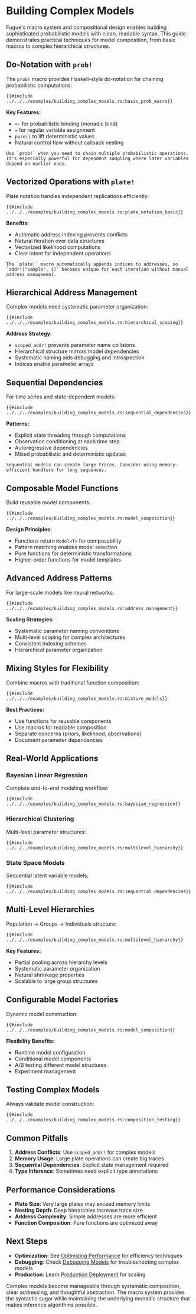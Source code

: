 # Building Complex Models

Fugue's macro system and compositional design enables building sophisticated probabilistic models with clean, readable syntax. This guide demonstrates practical techniques for model composition, from basic macros to complex hierarchical structures.

## Do-Notation with `prob!`

The `prob!` macro provides Haskell-style do-notation for chaining probabilistic computations:

```rust,ignore
{{#include ../../../examples/building_complex_models.rs:basic_prob_macro}}
```

**Key Features:**

- `<-` for probabilistic binding (monadic bind)
- `=` for regular variable assignment
- `pure()` to lift deterministic values
- Natural control flow without callback nesting

```admonish tip
Use `prob!` when you need to chain multiple probabilistic operations. It's especially powerful for dependent sampling where later variables depend on earlier ones.
```

## Vectorized Operations with `plate!`

Plate notation handles independent replications efficiently:

```rust,ignore
{{#include ../../../examples/building_complex_models.rs:plate_notation_basic}}
```

**Benefits:**

- Automatic address indexing prevents conflicts
- Natural iteration over data structures
- Vectorized likelihood computations
- Clear intent for independent operations

```admonish note
The `plate!` macro automatically appends indices to addresses, so `addr!("sample", i)` becomes unique for each iteration without manual address management.
```

## Hierarchical Address Management

Complex models need systematic parameter organization:

```rust,ignore
{{#include ../../../examples/building_complex_models.rs:hierarchical_scoping}}
```

**Address Strategy:**

- `scoped_addr!` prevents parameter name collisions
- Hierarchical structure mirrors model dependencies
- Systematic naming aids debugging and introspection
- Indices enable parameter arrays

## Sequential Dependencies

For time series and state-dependent models:

```rust,ignore
{{#include ../../../examples/building_complex_models.rs:sequential_dependencies}}
```

**Patterns:**

- Explicit state threading through computations
- Observation conditioning at each time step
- Autoregressive dependencies
- Mixed probabilistic and deterministic updates

```admonish warning
Sequential models can create large traces. Consider using memory-efficient handlers for long sequences.
```

## Composable Model Functions

Build reusable model components:

```rust,ignore
{{#include ../../../examples/building_complex_models.rs:model_composition}}
```

**Design Principles:**

- Functions return `Model<T>` for composability
- Pattern matching enables model selection
- Pure functions for deterministic transformations
- Higher-order functions for model templates

## Advanced Address Patterns

For large-scale models like neural networks:

```rust,ignore
{{#include ../../../examples/building_complex_models.rs:address_management}}
```

**Scaling Strategies:**

- Systematic parameter naming conventions
- Multi-level scoping for complex architectures
- Consistent indexing schemes
- Hierarchical parameter organization

## Mixing Styles for Flexibility

Combine macros with traditional function composition:

```rust,ignore
{{#include ../../../examples/building_complex_models.rs:mixture_models}}
```

**Best Practices:**

- Use functions for reusable components
- Use macros for readable composition
- Separate concerns (priors, likelihood, observations)
- Document parameter dependencies

## Real-World Applications

### Bayesian Linear Regression

Complete end-to-end modeling workflow:

```rust,ignore
{{#include ../../../examples/building_complex_models.rs:bayesian_regression}}
```

### Hierarchical Clustering

Multi-level parameter structures:

```rust,ignore
{{#include ../../../examples/building_complex_models.rs:multilevel_hierarchy}}
```

### State Space Models

Sequential latent variable models:

```rust,ignore
{{#include ../../../examples/building_complex_models.rs:sequential_dependencies}}
```

## Multi-Level Hierarchies

Population → Groups → Individuals structure:

```rust,ignore
{{#include ../../../examples/building_complex_models.rs:multilevel_hierarchy}}
```

**Key Features:**

- Partial pooling across hierarchy levels
- Systematic parameter organization
- Natural shrinkage properties
- Scalable to large group structures

## Configurable Model Factories

Dynamic model construction:

```rust,ignore
{{#include ../../../examples/building_complex_models.rs:model_composition}}
```

**Flexibility Benefits:**

- Runtime model configuration
- Conditional model components
- A/B testing different model structures
- Experiment management

## Testing Complex Models

Always validate model construction:

```rust,ignore
{{#include ../../../examples/building_complex_models.rs:composition_testing}}
```

## Common Pitfalls

1. **Address Conflicts**: Use `scoped_addr!` for complex models
2. **Memory Usage**: Large plate operations can create big traces
3. **Sequential Dependencies**: Explicit state management required
4. **Type Inference**: Sometimes need explicit type annotations

## Performance Considerations

- **Plate Size**: Very large plates may exceed memory limits
- **Nesting Depth**: Deep hierarchies increase trace size
- **Address Complexity**: Simple addresses are more efficient
- **Function Composition**: Pure functions are optimized away

## Next Steps

- **Optimization**: See [Optimizing Performance](./optimizing-performance.md) for efficiency techniques
- **Debugging**: Check [Debugging Models](./debugging-models.md) for troubleshooting complex models
- **Production**: Learn [Production Deployment](./production-deployment.md) for scaling

Complex models become manageable through systematic composition, clear addressing, and thoughtful abstraction. The macro system provides the syntactic sugar while maintaining the underlying monadic structure that makes inference algorithms possible.
